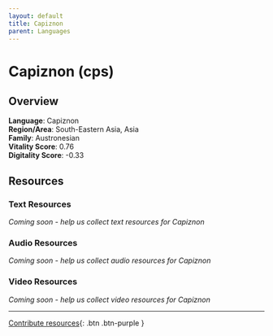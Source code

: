 ```yaml
---
layout: default
title: Capiznon
parent: Languages
---
```


# Capiznon (cps)

## Overview

**Language**: Capiznon  
**Region/Area**: South-Eastern Asia, Asia  
**Family**: Austronesian  
**Vitality Score**: 0.76  
**Digitality Score**: -0.33  

## Resources

### Text Resources
*Coming soon - help us collect text resources for Capiznon*

### Audio Resources
*Coming soon - help us collect audio resources for Capiznon*

### Video Resources
*Coming soon - help us collect video resources for Capiznon*

---

[Contribute resources](https://fairtrain.github.io/){: .btn .btn-purple }
